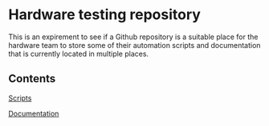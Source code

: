 # Hardware testing repository

This is an expirement to see if a Github repository is a suitable place for the hardware team to store some of their automation scripts and documentation that is currently located in multiple places.

## Contents
[Scripts](./scripts/)

[Documentation](./documentation/) 